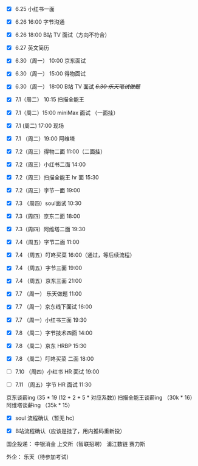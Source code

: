 - [x] 6.25 小红书一面 
- [x] 6.26 16:00 字节沟通
- [x] 6.26 18:00 B站 TV 面试（方向不符合）
- [x] 6.27 英文简历

- [x] 6.30（周一） 10:00 京东面试
- [x] 6.30（周一） 15:00 得物面试
- [x] 6.30（周一） 18:00 B站 TV 面试
~~*6.30 乐天笔试做题*~~

- [x] 7.1（周二） 10:15 扫描全能王
- [x] 7.1（周二）15:00 miniMax 面试 （一面挂）
- [x] 7.1 (周二) 17:00 现场
- [x] 7.1 （周二）19:00 阿维塔

- [x] 7.2（周三）得物二面 11:00（二面挂）
- [x] 7.2（周三）小红书二面 14:00
- [x] 7.2（周三）扫描全能王 hr 面 15:30
- [x] 7.2（周三）字节一面 19:00

- [x] 7.3 （周四）soul面试 10:30
- [x] 7.3（周四）京东二面 18:00
- [x] 7.3（周四）阿维塔二面 19:30

- [x] 7.4（周五）字节二面 11:00
- [x] 7.4 （周五）叮咚买菜 16:00（通过，等后续流程）

- [x] 7.4 （周五）字节三面 19:00
- [x] 7.4 （周五）京东三面 21:00

- [x] 7.7 （周一） 乐天做题 11:00
- [x] 7.7 （周一）京东线下面试 16:00
- [x] 7.7 （周一）小红书三面 19:30

- [x] 7.8 （周二）字节技术四面 14:00
- [x] 7.8 （周二）京东 HRBP 15:30
- [x] 7.8 （周二）叮咚买菜 二面 18:00

- [ ] 7.10 （周四）小红书 HR 面试 19:00
- [ ]  7.11 （周五）字节 HR 面试 11:30

京东谈薪ing (35  * 19 (12 + 2 + 5 * 对应系数))
扫描全能王谈薪ing （30k * 16）
阿维塔谈薪ing （35k * 15）

- [x] soul 流程确认（暂无 hc）
- [x] B站流程确认（应该是挂了，用内推码重新投）



国企投递：
中银消金
上交所（智联招聘）
浦江数链
赛力斯

外企：
乐天（待参加考试）